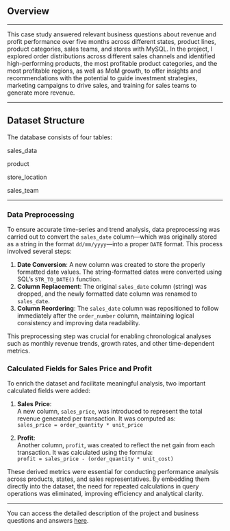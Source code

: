 ## Overview
---
This case study answered relevant business questions about revenue and profit performance over five months across different states, product lines, product categories, sales teams, and stores with MySQL. In the project, I explored order distributions across different sales channels and identified high-performing products, the most profitable product categories, and the most profitable regions, as well as MoM growth, to offer insights and recommendations with the potential to guide investment strategies, marketing campaigns to drive sales, and training for sales teams to generate more revenue.

---


## Dataset Structure
The database consists of four tables:

sales_data

product

store_location

sales_team

---


### Data Preprocessing

To ensure accurate time-series and trend analysis, data preprocessing was carried out to convert the `sales_date` column—which was originally stored as a string in the format `dd/mm/yyyy`—into a proper `DATE` format. This process involved several steps:

1. **Date Conversion**: A new column was created to store the properly formatted date values. The string-formatted dates were converted using SQL’s `STR_TO_DATE()` function.
2. **Column Replacement**: The original `sales_date` column (string) was dropped, and the newly formatted date column was renamed to `sales_date`.
3. **Column Reordering**: The `sales_date` column was repositioned to follow immediately after the `order_number` column, maintaining logical consistency and improving data readability.

This preprocessing step was crucial for enabling chronological analyses such as monthly revenue trends, growth rates, and other time-dependent metrics.




### Calculated Fields for Sales Price and Profit

To enrich the dataset and facilitate meaningful analysis, two important calculated fields were added:

1. **Sales Price**:  
   A new column, `sales_price`, was introduced to represent the total revenue generated per transaction. It was computed as:  
   `sales_price = order_quantity * unit_price`

2. **Profit**:  
   Another column, `profit`, was created to reflect the net gain from each transaction. It was calculated using the formula:  
   `profit = sales_price - (order_quantity * unit_cost)`


These derived metrics were essential for conducting performance analysis across products, states, and sales representatives. By embedding them directly into the dataset, the need for repeated calculations in query operations was eliminated, improving efficiency and analytical clarity.

---

You can access the detailed description of the project and business questions and answers [here](https://github.com/MagnificentSergio5/Business-Case-Study-with-MySQL/blob/main/Project%20Details).
